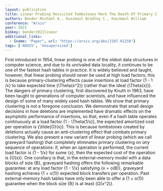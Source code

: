 ```yaml
---
layout: publication
title: Linear Probing Revisited Tombstones Mark The Death Of Primary Clustering
authors: Bender Michael A., Kuszmaul Bradley C., Kuszmaul William
conference: "Arxiv"
year: 2021
bibkey: bender2021linear
additional_links:
  - {name: "Paper", url: "https://arxiv.org/abs/2107.01250"}
tags: ['ARXIV', 'Unsupervised']
---
```

First introduced in 1954, linear probing is one of the oldest data structures
in computer science, and due to its unrivaled data locality, it continues to be
one of the fastest hash tables in practice. It is widely believed and taught,
however, that linear probing should never be used at high load factors; this is
because primary-clustering effects cause insertions at load factor \{1 - 1 /x\}
to take expected time \{\Theta(x^2)\} (rather than the ideal \{\Theta(x)\}). The
dangers of primary clustering, first discovered by Knuth in 1963, have been
taught to generations of computer scientists, and have influenced the design of
some of many widely used hash tables.
  We show that primary clustering is not a foregone conclusion. We demonstrate
that small design decisions in how deletions are implemented have dramatic
effects on the asymptotic performance of insertions, so that, even if a hash
table operates continuously at a load factor \{1 - \Theta(1/x)\}, the expected
amortized cost per operation is \{\tilde{O}(x)\}. This is because tombstones
created by deletions actually cause an anti-clustering effect that combats
primary clustering.
  We also present a new variant of linear probing (which we call graveyard
hashing) that completely eliminates primary clustering on *any* sequence
of operations: if, when an operation is performed, the current load factor is
\{1 - 1/x\} for some \{x\}, then the expected cost of the operation is \{O(x)\}. One
corollary is that, in the external-memory model with a data blocks of size \{B\},
graveyard hashing offers the following remarkable guarantee: at any load factor
\{1 - 1/x\} satisfying \{x = o(B)\}, graveyard hashing achieves \{1 + o(1)\} expected
block transfers per operation. Past external-memory hash tables have only been
able to offer a \{1 + o(1)\} guarantee when the block size \{B\} is at least
\{Ω(x^2)\}.
